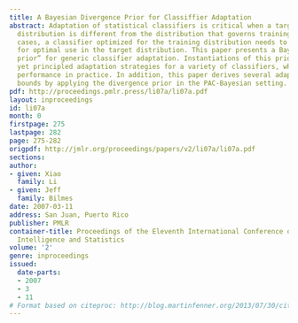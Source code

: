 ```yaml
---
title: A Bayesian Divergence Prior for Classiffier Adaptation
abstract: Adaptation of statistical classifiers is critical when a target (or testing)
  distribution is different from the distribution that governs training data. In such
  cases, a classifier optimized for the training distribution needs to be adapted
  for optimal use in the target distribution. This paper presents a Bayesian “divergence
  prior” for generic classifier adaptation. Instantiations of this prior lead to simple
  yet principled adaptation strategies for a variety of classifiers, which yield superior
  performance in practice. In addition, this paper derives several adaptation error
  bounds by applying the divergence prior in the PAC-Bayesian setting.
pdf: http://proceedings.pmlr.press/li07a/li07a.pdf
layout: inproceedings
id: li07a
month: 0
firstpage: 275
lastpage: 282
page: 275-282
origpdf: http://jmlr.org/proceedings/papers/v2/li07a/li07a.pdf
sections: 
author:
- given: Xiao
  family: Li
- given: Jeff
  family: Bilmes
date: 2007-03-11
address: San Juan, Puerto Rico
publisher: PMLR
container-title: Proceedings of the Eleventh International Conference on Artificial
  Intelligence and Statistics
volume: '2'
genre: inproceedings
issued:
  date-parts:
  - 2007
  - 3
  - 11
# Format based on citeproc: http://blog.martinfenner.org/2013/07/30/citeproc-yaml-for-bibliographies/
---
```

